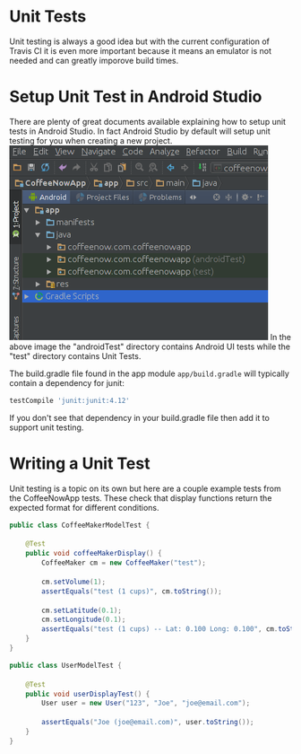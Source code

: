 # Unit Tests
Unit testing is always a good idea but with the current configuration of
Travis CI it is even more important because it means an emulator is not needed
and can greatly imporove build times.

# Setup Unit Test in Android Studio
There are plenty of great documents available explaining how to setup unit
tests in Android Studio. In fact Android Studio by default will setup unit
testing for you when creating a new project.
![Common Android Studio Project](../images/testproject.png "Common Android Studio Project")
In the above image the "androidTest" directory contains Android UI tests while
the "test" directory contains Unit Tests.

The build.gradle file found in the app module ```app/build.gradle``` will
typically contain a dependency for junit:
```groovy
testCompile 'junit:junit:4.12'
```
If you don't see that dependency in your build.gradle file then add it to
support unit testing.

# Writing a Unit Test
Unit testing is a topic on its own but here are a couple example tests from
the CoffeeNowApp tests. These check that display functions return the expected
format for different conditions.
```java
public class CoffeeMakerModelTest {

    @Test
    public void coffeeMakerDisplay() {
        CoffeeMaker cm = new CoffeeMaker("test");

        cm.setVolume(1);
        assertEquals("test (1 cups)", cm.toString());

        cm.setLatitude(0.1);
        cm.setLongitude(0.1);
        assertEquals("test (1 cups) -- Lat: 0.100 Long: 0.100", cm.toString());
    }
}
```
```java
public class UserModelTest {

    @Test
    public void userDisplayTest() {
        User user = new User("123", "Joe", "joe@email.com");

        assertEquals("Joe (joe@email.com)", user.toString());
    }
}
```